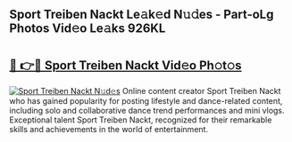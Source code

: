 ## Sport Treiben Nackt Le𝚊k𝚎d N𝚞𝚍es - Part-oLg Photos Vid𝚎o Le𝚊ks 926KL

# <h2><a href="http://fb7dzv.evod.top/?m=Sport+Treiben+Nackt">🔗 👉🔴 Sport Treiben Nackt Vid𝚎o Ph𝚘t𝚘s</a></h2>

[![Sport Treiben Nackt N𝚞d𝚎s](https://i.imgur.com/8V9OHl7.gif)](http://fb7dzv.evod.top/?m=Sport+Treiben+Nackt)
Online content creator Sport Treiben Nackt who has gained popularity for posting lifestyle and dance-related content, including solo and collaborative dance trend performances and mini vlogs. Exceptional talent Sport Treiben Nackt, recognized for their remarkable skills and achievements in the world of entertainment. 
